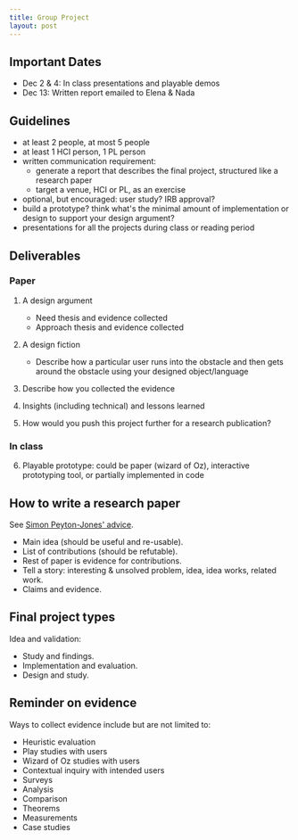 ```yaml
---
title: Group Project
layout: post
---
```


## Important Dates

- Dec 2 & 4: In class presentations and playable demos
- Dec 13: Written report emailed to Elena & Nada

## Guidelines

- at least 2 people, at most 5 people
- at least 1 HCI person, 1 PL person
- written communication requirement:
  * generate a report that describes the final project, structured like a research paper
  * target a venue, HCI or PL, as an exercise
- optional, but encouraged: user study? IRB approval?
- build a prototype? think what's the minimal amount of implementation or design to support your design argument?
- presentations for all the projects during class or reading period

## Deliverables

### Paper

1. A design argument

   - Need thesis and evidence collected
   - Approach thesis and evidence collected

2. A design fiction

   - Describe how a particular user runs into the obstacle and then gets around the obstacle using your designed object/language

3. Describe how you collected the evidence
4. Insights (including technical) and lessons learned
5. How would you push this project further for a research publication?

### In class

6. Playable prototype: could be paper (wizard of Oz), interactive
   prototyping tool, or partially implemented in code

## How to write a research paper

See [Simon Peyton-Jones' advice](https://www.microsoft.com/en-us/research/wp-content/uploads/2016/07/How-to-write-a-great-research-paper.pdf).

- Main idea (should be useful and re-usable).
- List of contributions (should be refutable).
- Rest of paper is evidence for contributions.
- Tell a story: interesting & unsolved problem, idea, idea works, related work.
- Claims and evidence.

## Final project types

Idea and validation:
- Study and findings.
- Implementation and evaluation.
- Design and study.

## Reminder on evidence

Ways to collect evidence include but are not limited to:
- Heuristic evaluation
- Play studies with users
- Wizard of Oz studies with users
- Contextual inquiry with intended users
- Surveys
- Analysis
- Comparison
- Theorems
- Measurements
- Case studies
